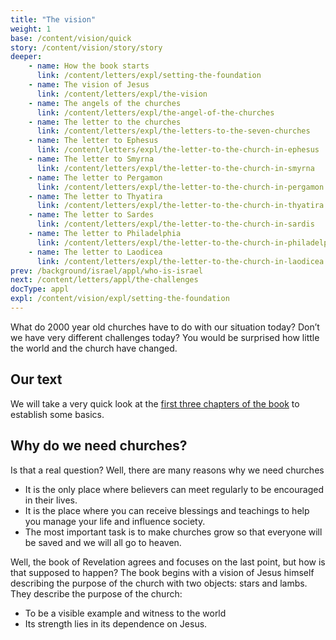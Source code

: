```yaml
---
title: "The vision"
weight: 1
base: /content/vision/quick
story: /content/vision/story/story
deeper:
    - name: How the book starts
      link: /content/letters/expl/setting-the-foundation
    - name: The vision of Jesus
      link: /content/letters/expl/the-vision
    - name: The angels of the churches
      link: /content/letters/expl/the-angel-of-the-churches
    - name: The letter to the churches
      link: /content/letters/expl/the-letters-to-the-seven-churches
    - name: The letter to Ephesus
      link: /content/letters/expl/the-letter-to-the-church-in-ephesus
    - name: The letter to Smyrna
      link: /content/letters/expl/the-letter-to-the-church-in-smyrna
    - name: The letter to Pergamon
      link: /content/letters/expl/the-letter-to-the-church-in-pergamon
    - name: The letter to Thyatira
      link: /content/letters/expl/the-letter-to-the-church-in-thyatira
    - name: The letter to Sardes
      link: /content/letters/expl/the-letter-to-the-church-in-sardis
    - name: The letter to Philadelphia
      link: /content/letters/expl/the-letter-to-the-church-in-philadelphia
    - name: The letter to Laodicea
      link: /content/letters/expl/the-letter-to-the-church-in-laodicea
prev: /background/israel/appl/who-is-israel
next: /content/letters/appl/the-challenges
docType: appl
expl: /content/vision/expl/setting-the-foundation
---
```


What do 2000 year old churches have to do with our situation today? Don’t we have very different challenges today? You would be surprised how little the world and the church have changed.

## Our text

<a name="6e6b"></a>
We will take a very quick look at the [first three chapters of the book](https://www.bibleserver.com/NIV/Revelation1) to establish some basics.

## Why do we need churches?

<a name="d73a"></a>
Is that a real question? Well, there are many reasons why we need churches

- It is the only place where believers can meet regularly to be encouraged in their lives.
- It is the place where you can receive blessings and teachings to help you manage your life and influence society.
- The most important task is to make churches grow so that everyone will be saved and we will all go to heaven.

Well, the book of Revelation agrees and focuses on the last point, but how is that supposed to happen? The book begins with a vision of Jesus himself describing the purpose of the church with two objects: stars and lambs. They describe the purpose of the church:

- To be a visible example and witness to the world
- Its strength lies in its dependence on Jesus.
